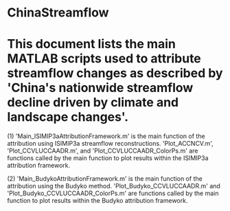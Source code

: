 # ChinaStreamflow

# This document lists the main MATLAB scripts used to attribute streamflow changes as described by 'China's nationwide streamflow decline driven by climate and landscape changes'.

(1) 'Main_ISIMIP3aAttributionFramework.m' is the main function of the attribution using ISIMIP3a streamflow reconstructions. 'Plot_ACCNCV.m', 'Plot_CCVLUCCAADR.m', and 'Plot_CCVLUCCAADR_ColorPs.m' are functions called by the main function to plot results within the ISIMIP3a attribution framework.

(2) 'Main_BudykoAttributionFramework.m' is the main function of the attribution using the Budyko method. 'Plot_Budyko_CCVLUCCAADR.m' and 'Plot_Budyko_CCVLUCCAADR_ColorPs.m' are functions called by the main function to plot results within the Budyko attribution framework.
